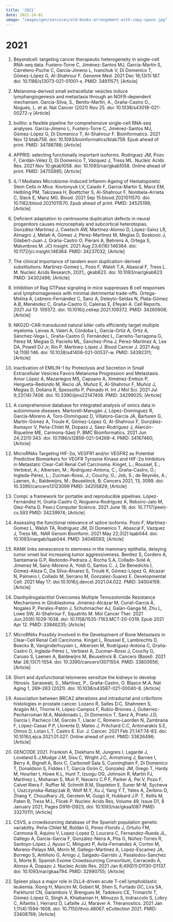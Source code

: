 ```yaml
---
title: '2021'
date: 2021-24-01
image: "images/gen/services/old-books-arrangement-with-copy-space.jpg"
---
```


# 2021
 
1. Beyondcell: targeting cancer therapeutic heterogeneity in single-cell RNA-seq data. Fustero-Torre C, Jiménez-Santos MJ, García-Martín S, Carretero-Puche C, García-Jimeno L, Ivanchuk V, Di Domenico T, Gómez-López G, Al-Shahrour F. Genome Med. 2021 Dec 16;13(1):187. doi: 10.1186/s13073-021-01001-x. PMID: 34911571; [Article]

1. Melanoma-derived small extracellular vesicles induce lymphangiogenesis and metastasis through an NGFR-dependent mechanism. García-Silva, S., Benito-Martín, A., Graña-Castro O., Nogués, L. et al. Nat Cancer (2021) Nov 25. doi: 10.1038/s43018-021-00272-y [Article]

1. bollito: a flexible pipeline for comprehensive single-cell RNA-seq analyses. García-Jimeno L, Fustero-Torre C, Jiménez-Santos MJ, Gómez-López G, Di Domenico T, Al-Shahrour F. Bioinformatics. 2021 Nov 12:btab758. doi: 10.1093/bioinformatics/btab758. Epub ahead of print. PMID: 34788788; [Article]

1. APPRIS: selecting functionally important isoforms. Rodriguez JM, Pozo F, Cerdán-Vélez D, Di Domenico T, Vázquez J, Tress ML. Nucleic Acids Res. 2021 Nov 10:gkab1058. doi: 10.1093/nar/gkab1058. Online ahead of print. PMID: 34755885; [Article]

1. IL-1 Mediates Microbiome-Induced Inflamm-Ageing of Hematopoietic Stem Cells in Mice. Kovtonyuk LV, Caiado F, Garcia-Martin S, Manz EM, Helbling PM, Takizawa H, Boettcher S, Al-Shahrour F, Nombela-Arrieta C, Slack E, Manz MG. Blood. 2021 Sep 15:blood.2021011570. doi: 10.1182/blood.2021011570. Epub ahead of print. PMID: 34525198; [Article]

1. Deficient adaptation to centrosome duplication defects in neural progenitors causes microcephaly and subcortical heterotopias. González-Martínez J, Cwetsch AW, Martínez-Alonso D, López-Sainz LR, Almagro J, Melati A, Gómez J, Pérez-Martínez M, Megías D, Boskovic J, Gilabert-Juan J, Graña-Castro O, Pierani A, Behrens A, Ortega S, Malumbres M. JCI Insight. 2021 Aug 23;6(16):146364. doi: 10.1172/jci.insight.146364. PMID: 34237032; [Article]

1. The clinical importance of tandem exon duplication-derived substitutions. Martinez-Gomez L, Pozo F, Walsh T.A, Abascal F, Tress L. M. Nucleic Acids Research, 2021;, gkab623. doi: 10.1093/nar/gkab623 PMID: 34302486; [Article]

1. Inhibition of Rag GTPase signaling in mice suppresses B cell responses and lymphomagenesis with minimal detrimental trade-offs. Ortega-Molina A, Lebrero-Fernández C, Sanz A, Deleyto-Seldas N, Plata-Gómez A.B, Menéndez C, Graña-Castro O, Caleiras E, Efeyan A. Cell Reports. 2021 Jul 13: 109372. doi: 10.1016/j.celrep.2021.109372. PMID: 34260908; [Article]

1. NKG2D-CAR-transduced natural killer cells efficiently target multiple myeloma. Leivas A, Valeri A, Córdoba L, García-Ortiz A, Ortiz A, Sánchez-Vega L, Graña-Castro O, Fernández L, Carreño-Tarragona G, Pérez M, Megías D, Paciello ML, Sánchez-Pina J, Pérez-Martínez A, Lee DA, Powell DJ Jr, Río P, Martínez-López J. Blood Cancer J. 2021 Aug 14;11(8):146. doi: 10.1038/s41408-021-00537-w. PMID: 34392311; [Article]

1. Inactivation of EMILIN-1 by Proteolysis and Secretion in Small Extracellular Vesicles Favors Melanoma Progression and Metastasis. Amor López A, Mazariegos MS, Capuano A, Ximénez-Embún P, Hergueta-Redondo M, Recio JÁ, Muñoz E, Al-Shahrour F, Muñoz J, Megías D, Doliana R, Spessotto P, Peinado H. Int J Mol Sci. 2021 Jul 9;22(14):7406. doi: 10.3390/ijms22147406. PMID: 34299025; [Article]

1. A comprehensive database for integrated analysis of omics data in autoimmune diseases. Martorell-Marugán J, López-Domínguez R, García-Moreno A, Toro-Domínguez D, Villatoro-García JA, Barturen G, Martín-Gómez A, Troule K, Gómez-López G, Al-Shahrour F, González-Rumayor V, Peña-Chilet M, Dopazo J, Sáez-Rodríguez J, Alarcón-Riquelme ME, Carmona-Sáez P. BMC Bioinformatics. 2021 Jun 24;22(1):343. doi: 10.1186/s12859-021-04268-4. PMID: 34167460; [Article]

1. MicroRNAs Targeting HIF-2α, VEGFR1 and/or VEGFR2 as Potential Predictive Biomarkers for VEGFR Tyrosine Kinase and HIF-2α Inhibitors in Metastatic Clear-Cell Renal Cell Carcinoma. Kinget, L.; Roussel, E.; Verbiest, A.; Albersen, M.; Rodríguez-Antona, C.; Graña-Castro, O.; Inglada-Pérez, L.; Zucman-Rossi, J.; Couchy, G.; Job, S.; de Reyniès, A.; Laenen, A.; Baldewijns, M.; Beuselinck, B. Cancers 2021, 13, 3099. doi: 10.3390/cancers13123099 PMID: 34205829; [Article]

1. Compi: a framework for portable and reproducible pipelines. López-Fernández H, Graña-Castro O, Nogueira-Rodríguez A, Reboiro-Jato M, Glez-Peña D. PeerJ Computer Science. 2021 June 18; doi: 10.7717/peerj-cs.593 PMID: 34239974; [Article]

1. Assessing the functional relevance of splice isoforms. Pozo F, Martinez-Gomez L, Walsh TA, Rodriguez JM, Di Domenico T, Abascal F, Vazquez J, Tress ML.
    NAR Genom Bioinform. 2021 May 22;3(2):lqab044. doi: 10.1093/nargab/lqab044. PMID: 34046593; [Article]  

1. RANK links senescence to stemness in the mammary epithelia, delaying tumor onset but increasing tumor aggressiveness. Benítez S, Cordero A, Santamaría G.P,  Redondo-Pedraza J, Rocha S.A, Collado-Solé A, Jimenez M, Sanz-Moreno A, Yoldi G, Santos C. J, De Benedictis I, Gómez-Aleza C, Da Silva-Álvarez S, Troulé K, Gómez-López G, Alcazar N, Palmero I, Collado M, Serrano M, Gonzalez-Suarez E. Developmental Cell. 2021 May 17; doi:10.1016/j.devcel.2021.04.022. PMID: 34004159; [Article]

1. Dianhydrogalactitol Overcomes Multiple Temozolomide Resistance Mechanisms in Glioblastoma. Jiménez-Alcázar M, Curiel-García Á, Nogales P, Perales-Patón J, Schuhmacher AJ, Galán-Ganga M, Zhu L, Lowe SW, Al-Shahrour F, Squatrito M. Mol Cancer Ther. 2021 Jun;20(6):1029-1038. doi: 10.1158/1535-7163.MCT-20-0319. Epub 2021 Apr 12. PMID: 33846235; [Article]

1. MicroRNAs Possibly Involved in the Development of Bone Metastasis in Clear-Cell Renal Cell Carcinoma. Kinget L, Roussel E, Lambrechts D, Boeckx B, Vanginderhuysen L, Albersen M, Rodríguez-Antona C, Graña-Castro O, Inglada-Pérez L, Verbiest A, Zucman-Rossi J, Couchy G, Caruso S, Laenen A, Baldewijns M, Beuselinck B. Cancers (Basel). 2021 Mar 28;13(7):1554. doi: 10.3390/cancers13071554. PMID: 33800656; [Article]

1. Short and dysfunctional telomeres sensitize the kidneys to develop fibrosis. Saraswati, S., Martínez, P., Graña-Castro, O. Blasco M.A. Nat Aging 1, 269–283 (2021). doi: 10.1038/s43587-021-00040-8. [Article]

1. Association between BRCA2 alterations and intraductal and cribriform histologies in prostate cancer. Lozano R, Salles D.C, Shahneen S, Aragón M.I, Thorne H, López-Campos F, Rubio-Briones J, Gutierrez-Pecharroman M.A, Maldonado L, Di Domenico T,  Sanz A, Prieto J.D, García I, Pacheco I.M, Garcés T, Llacer C, Romero-Laorden N, Zambrana F, López-Casas P.P, Llorente D, Mateo J, Pritchard C.C, Antonarakis S.E, Olmos D, Lotan L.T, Castro E. Eur. J. Cancer. 2021 Feb 21;147:74-83. doi: 10.1016/j.ejca.2021.01.027. Online ahead of print. PMID: 33626496; [Article]

1. GENCODE 2021. Frankish A, Diekhans M, Jungreis I, Lagarde J, Loveland E.J,Mudge J.M, Sisu C, Wright J.C, Armstrong J, Barnes I, Berry A, Bignell A, Boix C, Carbonell Sala S, Cunningham F, Di Domenico T, Donaldson S, Fiddes I.T, García Girón C, Gonzalez JM, Grego T, Hardy M, Hourlier t, Howe K.L, Hunt T, Izuogu OG, Johnson R, Martin FJ, Martínez L, Mohanan S, Muir P, Navarro C.P.F, Parker A, Pei V, Pozo F, Calvet Riera F, Ruffier M, Schmitt B.M, Stapleton E, Suner M-M, Sycheva I, Uszczynska-Ratajczak B, Wolf M.Y, Xu J, Yang Y.T, Yates A, Zerbino D, Zhang Y, Choudhary JS, Gerstein M, Guigó R, Hubbard J.P. T, Kellis M, Paten B, Tress M.L, Flicek P. Nucleic Acids Res, Volume 49, Issue D1, 8 January 2021, Pages D916–D923, doi: 10.1093/nar/gkaa1087 PMID: 33270111; [Article]

1. CSVS, a crowdsourcing database of the Spanish population genetic variability. Peña-Chilet M, Roldán G, Perez-Florido J, Ortuño FM, Carmona R, Aquino V, Lopez-Lopez D, Loucera C, Fernandez-Rueda JL, Gallego A, García-Garcia F, González-Neira A, Pita G, Núñez-Torres R, Santoyo-López J, Ayuso C, Minguez P, Avila-Fernandez A, Corton M, Moreno-Pelayo MÁ, Morin M, Gallego-Martinez A, Lopez-Escamez JA, Borrego S, Antiñolo G, Amigo J, Salgado-Garrido J, Pasalodos-Sanchez S, Morte B; Spanish Exome Crowdsourcing Consortium, Carracedo Á, Alonso Á, Dopazo J. Nucleic Acids Res. 2021 Jan 8;49(D1):D1130-D1137. doi: 10.1093/nar/gkaa794. PMID: 32990755; [Article]

1. Spleen plays a major role in DLL4-driven acute T-cell lymphoblastic leukemia. Xiong H, Mancini M, Gobert M, Shen S, Furtado GC, Lira SA, Parkhurst CN, Garambois V, Brengues M, Tadokoro CE, Trimarchi T, Gómez-López G, Singh A, Khiabanian H, Minuzzo S, Indraccolo S, Lobry C, Aifantis I, Herranz D, Lafaille JJ, Maraver A. Theranostics. 2021 Jan 1;11(4):1594-1608. doi: 10.7150/thno.48067. eCollection 2021. PMID: 33408769; [Article]
